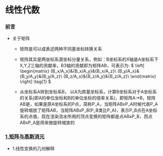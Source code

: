 # 线性代数

### 前言

- 关于矩阵
  - 矩阵是可以成表述两种不同基坐标转换关系
  
  - 矩阵其实是两坐标系源坐标分量关系，例如：B坐标系的X轴是A坐标系下X,Y,Z三轴的贡献率，B3轴的贡献即为矩阵AB，可表示为:
    $
    \left[
    \begin{matrix}
    {B_x/A_x}&{B_x/A_y}&{B_x/A_z}\\
    {B_y/A_x}&{B_y/A_y}&{B_y/A_z}\\
    {B_z/A_x}&{B_z/A_y}&{B_z/A_z}\\
    \end{matrix}
    \right] \tag{1}
    $
  
  - 从坐标系A转到坐标系B， 以A为原基坐标系，计算B坐标系对于A坐标系的关系(即A的单位坐标和B的单位坐标的倍率关系)，即矩阵A->B，矩阵AB是，如果是原A坐标系的P点，简称P_A，当矩阵ABxP_A时候代表P_A旋转缩放了矩阵AB，当矩阵ABxP_B(P_B类比P_A)，表示P_B点在A坐标系的点值，现在渲染流水所用的顶点变换的矩阵都是点ABxP_B，而点ABxP_A是用来做旋转缩放的

### [1.矩阵与高斯消元](MatricesAndGaussianElimination.md)

- 1.线性变换的几何解释

